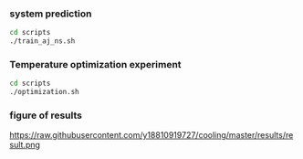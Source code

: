 
### system prediction
```bash
cd scripts
./train_aj_ns.sh
```
### Temperature optimization experiment
```bash
cd scripts
./optimization.sh
```

###  figure of results
https://raw.githubusercontent.com/y18810919727/cooling/master/results/result.png
